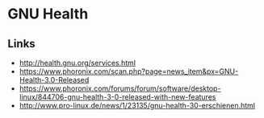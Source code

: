 # GNU Health

## Links

* http://health.gnu.org/services.html
* https://www.phoronix.com/scan.php?page=news_item&px=GNU-Health-3.0-Released
* https://www.phoronix.com/forums/forum/software/desktop-linux/844706-gnu-health-3-0-released-with-new-features
* http://www.pro-linux.de/news/1/23135/gnu-health-30-erschienen.html
